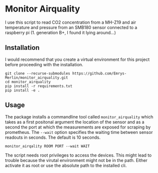 # Monitor Airquality

I use this script to read CO2 concentration from a MH-Z19 and air temperature and pressure from an SMB180 sensor connected to a raspberry pi (1. generation B+, I found it lying around...)

## Installation

I would recommend that you create a virtual environment for this project before proceeding with the installation.

```
git clone --recurse-submodules https://github.com/Emrys-Merlin/monitor_airquality.git 
cd monitor_airquality
pip install -r requirements.txt
pip install -e .
```

## Usage

The package installs a commandline tool called `monitor_airquality` which takes as a first positonal argument the location of the sensor and as a second the port at which the measurements are exposed for scraping by prometheus. The `--wait` option specifies the waiting time between sensor readouts in seconds. The default is 10 seconds.

```
monitor_airqality ROOM PORT --wait WAIT
```

The script needs root privileges to access the devices. This might lead to trouble because the virutal environment might not be in the path. Either activate it as root or use the absolute path to the installed cli.